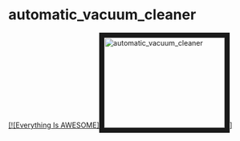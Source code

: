 # automatic_vacuum_cleaner

<a href="https://www.youtube.com/watch?v=hMXYNivmUK0" target="_blank">[![Everything Is AWESOME]<img src="https://img.youtube.com/vi/hMXYNivmUK0/1.jpg" 
alt="automatic_vacuum_cleaner" width="240" height="180" border="10" />]</a>	
